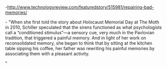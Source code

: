 -<http://www.technologyreview.com/featuredstory/515981/repairing-bad-memories/>

  

\- "When she first told the story about Holocaust Memorial Day at The Moth in
2010, Schiller speculated that the sirens functioned as what psychologists
call a “conditioned stimulus”—a sensory cue, very much in the Pavlovian
tradition, that triggered a painful memory. And in light of her work on
reconsolidated memory, she began to think that by sitting at the kitchen table
sipping his coffee, her father was rewriting his painful memories by
associating them with a pleasant activity.

"

